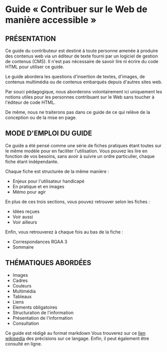 # Guide « Contribuer sur le Web de manière accessible »
## PRÉSENTATION

Ce guide du contributeur est destiné à toute personne amenée à produire des contenus web via un éditeur de texte fourni par un logiciel de gestion de contenus (CMS). Il n'est pas nécessaire de savoir lire ni écrire du code HTML pour utiliser ce guide.

Le guide abordera les questions d'insertion de textes, d'images, de contenus multimédia ou de contenus embarqués depuis d'autres sites web.

Par souci pédagogique, nous aborderons volontairement ici uniquement les notions utiles pour les personnes contribuant sur le Web sans toucher à l'éditeur de code HTML.

De même, nous ne traiterons pas dans ce guide de ce qui relève de la conception ou de la mise en page.

## MODE D'EMPLOI DU GUIDE

Ce guide a été pensé comme une série de fiches pratiques étant toutes sur le même modèle pour en faciliter l'utilisation. Vous pouvez les lire en fonction de vos besoins, sans avoir à suivre un ordre particulier, chaque fiche étant indépendante.

Chaque fiche est structurée de la même manière :
* Enjeux pour l'utilisateur handicapé
* En pratique et en images
* Mémo pour agir

En plus de ces trois sections, vous pouvez retrouver selon les fiches :
* Idées reçues
* Voir aussi
* Voir ailleurs

Enfin, vous retrouverez à chaque fois au bas de la fiche :
* Correspondances RGAA 3
* Sommaire

## THÉMATIQUES ABORDÉES

* Images
* Cadres
* Couleurs
* Multimédia
* Tableaux
* Liens
* Elements obligatoires
* Structuration de l'information
* Présentation de l'information
* Consultation

Ce guide est rédigé au format markdown Vous trouverez sur ce [lien wikipedia](https://fr.wikipedia.org/wiki/Markdown) des précisions sur ce langage. Enfin, il peut également être consulté en ligne.
